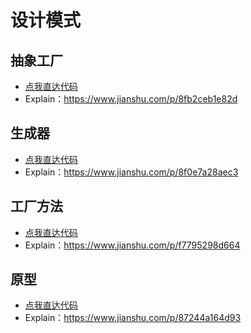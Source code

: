 # 设计模式
## 抽象工厂
* [点我直达代码](https://github.com/elfc/patterns/tree/master/src/main/java/com/nebula/patterns/abstractfactory)
* Explain：<https://www.jianshu.com/p/8fb2ceb1e82d>

## 生成器
* [点我直达代码](https://github.com/elfc/patterns/tree/master/src/main/java/com/nebula/patterns/builder)
* Explain：<https://www.jianshu.com/p/8f0e7a28aec3>

## 工厂方法
* [点我直达代码](https://github.com/elfc/patterns/tree/master/src/main/java/com/nebula/patterns/factorymethod)
* Explain：<https://www.jianshu.com/p/f7795298d664>

## 原型
* [点我直达代码](https://github.com/elfc/patterns/tree/master/src/main/java/com/nebula/patterns/prototype)
* Explain：<https://www.jianshu.com/p/87244a164d93>
